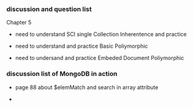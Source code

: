 


### discussion and question list

Chapter 5

* need to understand SCI single Collection Inherentence and practice

* need to understand and practice Basic Poliymorphic

* need to undersand and practice Embeded Document Poliymorphic

### discussion list of MongoDB in action

* page 88 about $elemMatch and search in array attribute

* 

